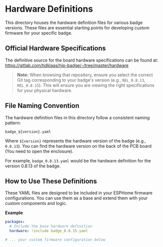 # Hardware Definitions

This directory houses the hardware definition files for various badge versions.
These files are essential starting points for developing custom firmware for your specific badge.

## Official Hardware Specifications

The definitive source for the board hardware specifications can be found at:
https://gitlab.com/tidklaas/hip-badge/-/tree/master/hardware

> **Note:** When browsing that repository, ensure you select the correct Git tag corresponding to your badge's version (e.g., `REL_0.8.13`, `REL_0.8.15`). This will ensure you are viewing the right specifications for your physical hardware.

## File Naming Convention

The hardware definition files in this directory follow a consistent naming pattern:

`badge_${version}.yaml`

Where `${version}` represents the hardware version of the badge (e.g., `0.8.13`). You can find the hardware version on the back of the PCB board (You need to open the enclosure).

For example, `badge_0.8.13.yaml` would be the hardware definition for the version 0.8.13 of the badge.

## How to Use These Definitions

These YAML files are designed to be included in your ESPHome firmware configurations. You can use them as a base and extend them with your custom components and logic.

**Example**

```yaml
packages:
  # Include the base hardware definition
  hardware: !include badge_0.8.15.yaml

# ... your custom firmware configuration below
```

